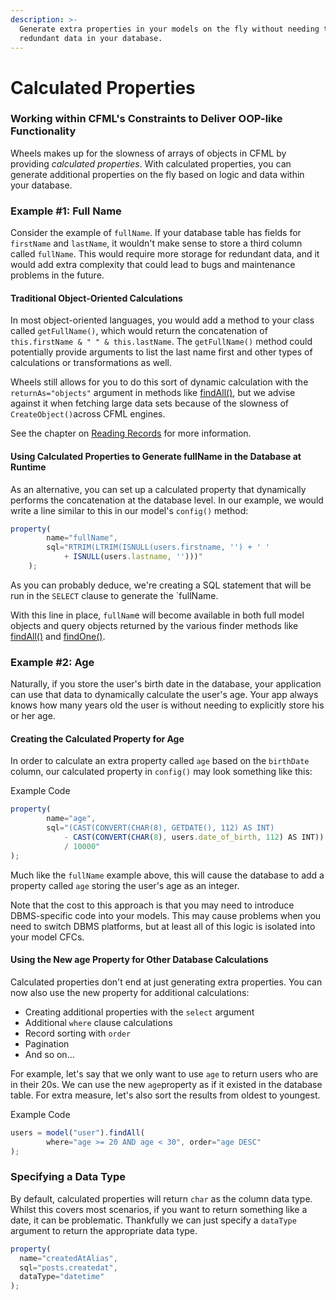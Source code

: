 ```yaml
---
description: >-
  Generate extra properties in your models on the fly without needing to store
  redundant data in your database.
---
```


# Calculated Properties

### Working within CFML's Constraints to Deliver OOP-like Functionality

Wheels makes up for the slowness of arrays of objects in CFML by providing _calculated properties_. With calculated properties, you can generate additional properties on the fly based on logic and data within your database.

### Example #1: Full Name

Consider the example of `fullName`. If your database table has fields for `firstName` and `lastName`, it wouldn't make sense to store a third column called `fullName`. This would require more storage for redundant data, and it would add extra complexity that could lead to bugs and maintenance problems in the future.

#### Traditional Object-Oriented Calculations

In most object-oriented languages, you would add a method to your class called `getFullName()`, which would return the concatenation of `this.firstName & " " & this.lastName`. The `getFullName()` method could potentially provide arguments to list the last name first and other types of calculations or transformations as well.

Wheels still allows for you to do this sort of dynamic calculation with the `returnAs="objects"` argument in methods like [findAll()](https://api.cfwheels.org/model.findall.html), but we advise against it when fetching large data sets because of the slowness of `CreateObject()`across CFML engines.

See the chapter on [Reading Records](https://guides.cfwheels.org/cfwheels-guides/database-interaction-through-models/reading-records) for more information.

#### Using Calculated Properties to Generate fullName in the Database at Runtime

As an alternative, you can set up a calculated property that dynamically performs the concatenation at the database level. In our example, we would write a line similar to this in our model's `config()` method:

```javascript
property(
        name="fullName",
        sql="RTRIM(LTRIM(ISNULL(users.firstname, '') + ' '
            + ISNULL(users.lastname, '')))"
    );
```

As you can probably deduce, we're creating a SQL statement that will be run in the `SELECT` clause to generate the \`fullName.

With this line in place, `fullNam`e will become available in both full model objects and query objects returned by the various finder methods like [findAll()](https://api.cfwheels.org/model.findall.html) and [findOne()](https://api.cfwheels.org/model.findone.html).

### Example #2: Age

Naturally, if you store the user's birth date in the database, your application can use that data to dynamically calculate the user's age. Your app always knows how many years old the user is without needing to explicitly store his or her age.

#### Creating the Calculated Property for Age

In order to calculate an extra property called `age` based on the `birthDate` column, our calculated property in `config()` may look something like this:

Example Code

```javascript
property(
        name="age",
        sql="(CAST(CONVERT(CHAR(8), GETDATE(), 112) AS INT)
            - CAST(CONVERT(CHAR(8), users.date_of_birth, 112) AS INT))
            / 10000"
);
```

Much like the `fullName` example above, this will cause the database to add a property called `age` storing the user's age as an integer.

Note that the cost to this approach is that you may need to introduce DBMS-specific code into your models. This may cause problems when you need to switch DBMS platforms, but at least all of this logic is isolated into your model CFCs.

#### Using the New age Property for Other Database Calculations

Calculated properties don't end at just generating extra properties. You can now also use the new property for additional calculations:

* Creating additional properties with the `select` argument
* Additional `where` clause calculations
* Record sorting with `order`
* Pagination
* And so on…

For example, let's say that we only want to use `age` to return users who are in their 20s. We can use the new `age`property as if it existed in the database table. For extra measure, let's also sort the results from oldest to youngest.

Example Code

```javascript
users = model("user").findAll(
        where="age >= 20 AND age < 30", order="age DESC"
);
```

### Specifying a Data Type

By default, calculated properties will return `char` as the column data type. Whilst this covers most scenarios, if you want to return something like a date, it can be problematic. Thankfully we can just specify a `dataType` argument to return the appropriate data type.

```javascript
property(
  name="createdAtAlias", 
  sql="posts.createdat", 
  dataType="datetime"
);
```
